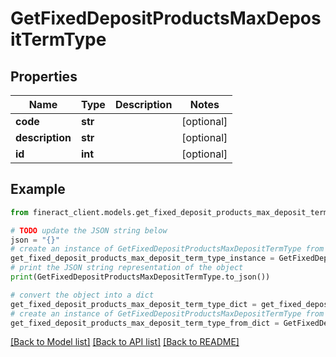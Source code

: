# GetFixedDepositProductsMaxDepositTermType


## Properties

Name | Type | Description | Notes
------------ | ------------- | ------------- | -------------
**code** | **str** |  | [optional] 
**description** | **str** |  | [optional] 
**id** | **int** |  | [optional] 

## Example

```python
from fineract_client.models.get_fixed_deposit_products_max_deposit_term_type import GetFixedDepositProductsMaxDepositTermType

# TODO update the JSON string below
json = "{}"
# create an instance of GetFixedDepositProductsMaxDepositTermType from a JSON string
get_fixed_deposit_products_max_deposit_term_type_instance = GetFixedDepositProductsMaxDepositTermType.from_json(json)
# print the JSON string representation of the object
print(GetFixedDepositProductsMaxDepositTermType.to_json())

# convert the object into a dict
get_fixed_deposit_products_max_deposit_term_type_dict = get_fixed_deposit_products_max_deposit_term_type_instance.to_dict()
# create an instance of GetFixedDepositProductsMaxDepositTermType from a dict
get_fixed_deposit_products_max_deposit_term_type_from_dict = GetFixedDepositProductsMaxDepositTermType.from_dict(get_fixed_deposit_products_max_deposit_term_type_dict)
```
[[Back to Model list]](../README.md#documentation-for-models) [[Back to API list]](../README.md#documentation-for-api-endpoints) [[Back to README]](../README.md)


